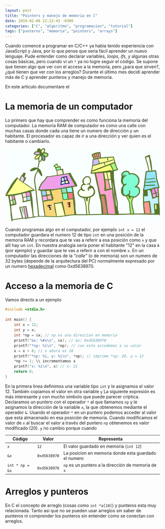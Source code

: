```yaml
---
layout: post
title: "Pointers y manejo de memoria en C"
date: 2019-02-08 22:22:43 -0300
categories: ["C", "algoritmo", "programacion", "tutorial"]
tags: ["punteros", "memoria", "pointers", "arrays"]
---
```


Cuando comencé a programar en C/C++ ya había tenido experiencia con JavaScript y Java, por lo que pense que seria fácil aprender un nuevo lenguaje.
Pude entender como declarar variables, *loops*, *ifs*, y algunas otras cosas básicas, pero cuando vi un `*` ya no logre seguir el código.
Se supone que tienen algo que ver con el acceso a la memoria, pero ¿para que sirven?, ¿qué tienen que ver con los arreglos?
Durante el último mes decidí aprender más de C y aprender punteros y manejo de memoria.

En este articulo documentare el

<!-- Un de las razones de porque C es un lenguaje muy poderoso es su capacidad de manejar directamente la memoria del computador. -->

# La memoria de un computador

Lo primero que hay que comprender es como funciona la memoria del computador.
La memoria RAM de computador es como una calle con muchas casas donde cada una tiene un numero de dirección y un habitante.
El procesador es capaz de ir a una dirección y ver quien es el habitante o cambiarlo.

![Calle con direcciones](../assets/posts/pointers-c/street-of-houses.jpg)

Cuando programas algo en el computador, por ejemplo `int x = 12` el computador guardara el numero 12 de tipo `int` en una posición de la memoria RAM y recordara que te vas a referir a esa posición como `x` y que allí hay un `int`.
En nuestra analogía seria poner el habitante "12" en la casa `A` (por ejemplo) y guardar que te vas a referir a con el nombre `x`.
En un computador las direcciones de la *"calle"* (o de memoria) son un numero de 32 bytes (depende de la arquitectura del PC) normalmente expresado por un numero [hexadecimal](https://es.wikipedia.org/wiki/Sistema_hexadecimal) como 0xd5638970.


# Acceso a la memoria de C

Vamos directo a un ejemplo

```c
#include <stdio.h>

int main() {
    int x = 12;
    int y = x;
    int *np = &x; // np es una direccion en memoria
    printf("&x: %#x\n", &x); // &x: 0xd5638970
    printf("*np: %i\n", *np); // con esto accedemos a su valor
    x = x + 8; // x ahora es 20
    printf("*np: %i, y: %i\n", *np); // imprime *np: 20, y = 12
    *np += 1; \\ incrementamos x
    printf("x: %i\n", x) // x: 21
    return 0;
}
```
<!--
    printf("x: %i\n", x);
    // x: 12
    printf("&x: %#x\n", &x);
    // &x: 0xd5638970
    printf("np: %#x\n", np);
    // np: 0xd5638970
    printf("*np: %i\n", *np);
    // *np: 12 -->

En la primera linea definimos una variable tipo `int` y le asignamos el valor 12.
También copiamos el valor en otra variable `y`
La siguiente expresión es más interesante y con mucho símbolo que puede parecer críptica.
Declaramos un puntero con el operador `*` al que llamamos `np` y le asignamos la dirección de la variable `x`, la que obtenemos mediante el operador `&`.
Usando el operador `*` en un puntero podemos acceder al valor que esta almacenado en esa posición de memoria.
Cuando modificamos el valor de `x` al buscar el valor a través del puntero `np` obtenemos es valor modificado (20).
`y` no cambio porque cuando





| Código           | Valor        | Representa |
|------------------|--------------|------------------------------------------------------|
|  `x`             |  `12`        | El valor guardado en memoria (`int 12`)              |
|  `&x`            | `0xd5638970` | La posicion en memoria donde esta guardado el numero |
|  `int * np = &x` | `0xd5638970` | `np` es un puntero a la dirección de memoria de `x`  |

# Arreglos y punteros

En C el concepto de arreglo (cosas como `int *a[10]`) y punteros esta muy relacionada.
Tanto asi que no se pueden usar arreglos sin saber de punteros ni comprender los punteros sin entender como se conectan con arreglos.
